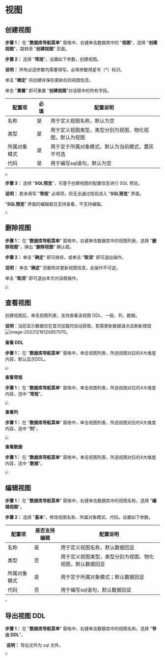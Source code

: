 #  视图

## 创建视图

**步骤 1：** 在 "**数据库导航菜单**" 窗格中，右键单击数据库中的 "**视图**"，选择 "**创建视图**"，跳转至 "**创建视图**" 页面。

**步骤 2：** 选择 "**常规**"，设置如下参数，创建视图。

**说明：** 所有必选参数均需要填写。必填参数用星号（*）标识。

单击 "**确定**" 将创建并保存更新后的视图信息。

单击 "**重置**" 即可重置 "**创建视图**"对话框中的所有字段。

| 配置项       | 必填 | 配置说明                                               |
| ------------ | ---- | ------------------------------------------------------ |
| 名称         | 是   | 用于定义视图名称，默认为空                             |
| 类型         | 是   | 用于定义视图类型，类型分别为视图、物化视图，默认为视图 |
| 所属对象模式 | 是   | 用于定于所属对象模式，默认为当前模式，置灰不可选       |
| 代码         | 是   | 用于编写sql语句，默认为空                              |

<img src="figures/5-5-1.1.png" style="zoom: 50%;" />

**步骤 3：** 选择 "**SQL预览**"，可基于创建视图的配置信息进行 SQL 预览。

**说明：** 若未填写 "**常规**" 必填项，将无法通过校验进入 "**SQL预览**" 界面。

"**SQL预览**" 界面的编辑框仅支持查看，不支持编辑。

<img src="figures/5-5-1.2.png" style="zoom: 50%;" />

## 删除视图

**步骤 1：** 在 "**数据库导航菜单**" 窗格中，右键单击数据库中的视图列表，选择 "**删除视图**"，弹出 "**删除视图**" 确认框。

**步骤 2：** 单击 "**确定**" 即可继续，或单击 "**取消**" 即可退出操作。

**说明：** 单击 "**确定**" 将删除并更新视图信息，此操作不可逆。

单击 "**取消**" 即可退出本次对话框操作。

<img src="figures/5-5-2.png" style="zoom:67%;" />

## 查看视图

创建视图后，单击视图列表，支持查看该视图 DDL、一般、列、数据。

**说明**：当前显示数据仅在首次加载时自动获取，若需更新数据请点击刷新按钮![image-20221216120857070](figures/icon_refresh.png)。

**查看 DDL**

**步骤 1：** 在 "**数据库导航菜单**" 窗格中，单击视图列表，所选视图对应的4大维度内容，默认显示DDL。

<img src="figures/5-5-3.1.png" style="zoom:67%;" />



**查看常规**

**步骤 1：** 在 "**数据库导航菜单**" 窗格中，单击视图列表，所选视图对应的4大维度内容，选中 "**常规**"。

<img src="figures/5-5-3.2.png" style="zoom:67%;" />



**查看列**

**步骤 1：** 在 "**数据库导航菜单**" 窗格中，单击视图列表，所选视图对应的4大维度内容，选中 "**列**"。

<img src="figures/5-5-3.3.png" style="zoom:67%;" />



**查看数据**

**步骤 1：** 在 "**数据库导航菜单**" 窗格中，单击视图列表，所选视图对应的4大维度内容，选中 "**数据**"。

<img src="figures/5-5-3.4.png" style="zoom:67%;" />



## 编辑视图

**步骤 1：** 在 "**数据库导航菜单**" 窗格中，右键单击数据库中的视图名称，选择 "**编辑视图**"。

**步骤 2：** 选择 "**基本**"，修改视图名称、所属对象模式、代码。设置如下参数。

| 配置项       | 是否支持编辑 | 配置说明                                                 |
| ------------ | ------------ | -------------------------------------------------------- |
| 名称         | 是           | 用于定义视图名称，默认数据回显                           |
| 类型         | 否           | 用于定义视图类型，类型分别为视图、物化视图，默认数据回显 |
| 所属对象模式 | 是           | 用于定于所属对象模式；默认数据回显                       |
| 代码         | 否           | 用于编写sql语句，默认数据回显                            |

<img src="figures/5-5-4.png" style="zoom:40%;" />



## 导出视图 DDL

**步骤 1：** 在 "**数据库导航菜单**" 窗格中，右键单击数据库中的视图名称，选择 "**导出 DDL**"。

​                **说明：** 导出文件为 sql 文件。

<img src="figures/5-5-5.png" style="zoom:50%;" />

​ 